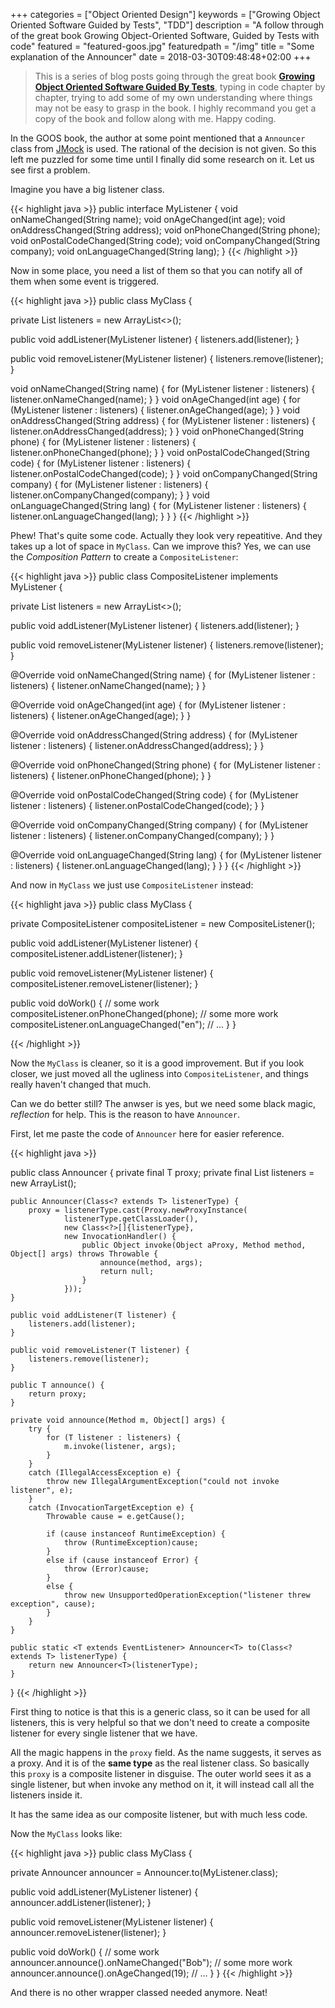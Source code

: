 +++
categories = ["Object Oriented Design"]
keywords = ["Growing Object Oriented Software Guided by Tests", "TDD"]
description = "A follow through of the great book Growing Object-Oriented Software, Guided by Tests with code"
featured = "featured-goos.jpg"
featuredpath = "/img"
title = "Some explanation of the Announcer"
date = 2018-03-30T09:48:48+02:00
+++

>This is a series of blog posts going through the great book [**Growing Object Oriented Software Guided By Tests**](https://www.amazon.com/Growing-Object-Oriented-Software-Guided-Tests/dp/0321503627), typing in code chapter by chapter, trying to add some of my own understanding where things may not be easy to grasp in the book. I highly recommand you get a copy of the book and follow along with me. Happy coding.

In the GOOS book, the author at some point mentioned that a `Announcer` class from [JMock](https://github.com/jmock-developers/jmock-library/blob/master/jmock-example/src/main/org/jmock/example/announcer/Announcer.java) is used. The rational of the decision is not given. So this left me puzzled for some time until I finally did some research on it. Let us see first a problem.

Imagine you have a big listener class.

{{< highlight java >}}
public interface MyListener {
  void onNameChanged(String name);
  void onAgeChanged(int age);
  void onAddressChanged(String address);
  void onPhoneChanged(String phone);
  void onPostalCodeChanged(String code);
  void onCompanyChanged(String company);
  void onLanguageChanged(String lang);
}
{{< /highlight >}}

Now in some place, you need a list of them so that you can notify all of them when some event is triggered.

{{< highlight java >}}
public class MyClass {

  private List<MyListener> listeners = new ArrayList<>();
  
  public void addListener(MyListener listener) {
    listeners.add(listener);
  }
  
  public void removeListener(MyListener listener) {
    listeners.remove(listener);
  }
  
  void onNameChanged(String name) {
    for (MyListener listener : listeners) {
      listener.onNameChanged(name);
    }
  }
  void onAgeChanged(int age) {
    for (MyListener listener : listeners) {
        listener.onAgeChanged(age);
    }
  }
  void onAddressChanged(String address) {
    for (MyListener listener : listeners) {
      listener.onAddressChanged(address);
    }
  }
  void onPhoneChanged(String phone) {
    for (MyListener listener : listeners) {
      listener.onPhoneChanged(phone);
    }
  }
  void onPostalCodeChanged(String code) {
    for (MyListener listener : listeners) {
      listener.onPostalCodeChanged(code);
    }
  }
  void onCompanyChanged(String company) {
    for (MyListener listener : listeners) {
      listener.onCompanyChanged(company);
    }
  }
  void onLanguageChanged(String lang) {
    for (MyListener listener : listeners) {
      listener.onLanguageChanged(lang);
    }
  }
}
{{< /highlight >}}

Phew! That's quite some code. Actually they look very repeatitive. And they takes up a lot of space in `MyClass`. Can we improve this? Yes, we can use the *Composition Pattern* to create a `CompositeListener`:

{{< highlight java >}}
public class CompositeListener implements MyListener {

  private List<MyListener> listeners = new ArrayList<>();
  
  public void addListener(MyListener listener) {
    listeners.add(listener);
  }
  
  public void removeListener(MyListener listener) {
    listeners.remove(listener);
  }
  
  @Override
  void onNameChanged(String name) {
    for (MyListener listener : listeners) {
      listener.onNameChanged(name);
    }
  }
  
  @Override
  void onAgeChanged(int age) {
    for (MyListener listener : listeners) {
        listener.onAgeChanged(age);
    }
  }
  
  @Override
  void onAddressChanged(String address) {
    for (MyListener listener : listeners) {
      listener.onAddressChanged(address);
    }
  }
  
  @Override
  void onPhoneChanged(String phone) {
    for (MyListener listener : listeners) {
      listener.onPhoneChanged(phone);
    }
  }
  
  @Override
  void onPostalCodeChanged(String code) {
    for (MyListener listener : listeners) {
      listener.onPostalCodeChanged(code);
    }
  }
  
  @Override
  void onCompanyChanged(String company) {
    for (MyListener listener : listeners) {
      listener.onCompanyChanged(company);
    }
  }
  
  @Override
  void onLanguageChanged(String lang) {
    for (MyListener listener : listeners) {
      listener.onLanguageChanged(lang);
    }
  }
}
{{< /highlight >}}

And now in `MyClass` we just use `CompositeListener` instead:

{{< highlight java >}}
public class MyClass {

  private CompositeListener compositeListener = new CompositeListener();
  
  public void addListener(MyListener listener) {
    compositeListener.addListener(listener);
  }
  
  public void removeListener(MyListener listener) {
    compositeListener.removeListener(listener);
  }
  
  public void doWork() {
  // some work
  compositeListener.onPhoneChanged(phone);
  // some more work
  compositeListener.onLanguageChanged("en");
  // ...
  }
}

{{< /highlight >}}

Now the `MyClass` is cleaner, so it is a good improvement. But if you look closer, we just moved all the ugliness into `CompositeListener`, and things really haven't changed that much.

Can we do better still? The anwser is yes, but we need some black magic, *reflection* for help. This is the reason to have `Announcer`.

First, let me paste the code of `Announcer` here for easier reference.

{{< highlight java >}}

public class Announcer<T extends EventListener> {
    private final T proxy;
    private final List<T> listeners = new ArrayList<T>();


    public Announcer(Class<? extends T> listenerType) {
        proxy = listenerType.cast(Proxy.newProxyInstance(
                listenerType.getClassLoader(),
                new Class<?>[]{listenerType},
                new InvocationHandler() {
                    public Object invoke(Object aProxy, Method method, Object[] args) throws Throwable {
                        announce(method, args);
                        return null;
                    }
                }));
    }

    public void addListener(T listener) {
        listeners.add(listener);
    }

    public void removeListener(T listener) {
        listeners.remove(listener);
    }

    public T announce() {
        return proxy;
    }

    private void announce(Method m, Object[] args) {
        try {
            for (T listener : listeners) {
                m.invoke(listener, args);
            }
        }
        catch (IllegalAccessException e) {
            throw new IllegalArgumentException("could not invoke listener", e);
        }
        catch (InvocationTargetException e) {
            Throwable cause = e.getCause();

            if (cause instanceof RuntimeException) {
                throw (RuntimeException)cause;
            }
            else if (cause instanceof Error) {
                throw (Error)cause;
            }
            else {
                throw new UnsupportedOperationException("listener threw exception", cause);
            }
        }
    }

    public static <T extends EventListener> Announcer<T> to(Class<? extends T> listenerType) {
        return new Announcer<T>(listenerType);
    }
}
{{< /highlight >}}

First thing to notice is that this is a generic class, so it can be used for all listeners, this is very helpful so that we don't need to create a composite listener for every single listener that we have.

All the magic happens in the `proxy` field. As the name suggests, it serves as a proxy. And it is of the **same type** as the real listener class. So basically this `proxy` is a composite listener in disguise. The outer world sees it as a single listener, but when invoke any method on it, it will instead call all the listeners inside it.

It has the same idea as our composite listener, but with much less code.

Now the `MyClass` looks like:

{{< highlight java >}}
public class MyClass {

  private Announcer<MyListener> announcer = Announcer.to(MyListener.class);
  
  public void addListener(MyListener listener) {
    announcer.addListener(listener);
  }
  
  public void removeListener(MyListener listener) {
    announcer.removeListener(listener);
  }
  
  public void doWork() {
  // some work
  announcer.announce().onNameChanged("Bob");
  // some more work
  announcer.announce().onAgeChanged(19);
  // ...
  }
}
{{< /highlight >}}

And there is no other wrapper classed needed anymore. Neat!
